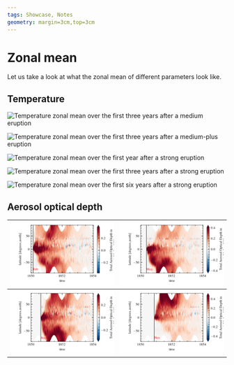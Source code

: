 ```yaml
---
tags: Showcase, Notes
geometry: margin=3cm,top=3cm
---
```


# Zonal mean

Let us take a look at what the zonal mean of different parameters look like.

## Temperature

![Temperature zonal mean over the first three years after a medium
eruption](https://raw.githubusercontent.com/engeir/hack-md-notes/15d48cd3fe9d0abbb49c20d41d6ade6f8e4e7e27/assets/pic/volcano-zonal-mean/zonal-mean3-trefht-medium.png
"Temperature zonal mean over the first three years after a medium eruption")

![Temperature zonal mean over the first three years after a medium-plus
eruption](https://raw.githubusercontent.com/engeir/hack-md-notes/15d48cd3fe9d0abbb49c20d41d6ade6f8e4e7e27/assets/pic/volcano-zonal-mean/zonal-mean3-trefht-medium-plus.png
"Temperature zonal mean over the first three years after a medium-plus eruption")

![Temperature zonal mean over the first year after a strong
eruption](https://raw.githubusercontent.com/engeir/hack-md-notes/15d48cd3fe9d0abbb49c20d41d6ade6f8e4e7e27/assets/pic/volcano-zonal-mean/zonal-mean1-trefht-strong.png
"Temperature zonal mean over the first year after a strong eruption")

![Temperature zonal mean over the first three years after a strong
eruption](https://raw.githubusercontent.com/engeir/hack-md-notes/15d48cd3fe9d0abbb49c20d41d6ade6f8e4e7e27/assets/pic/volcano-zonal-mean/zonal-mean3-trefht-strong.png
"Temperature zonal mean over the first three years after a strong eruption")

![Temperature zonal mean over the first six years after a strong
eruption](https://raw.githubusercontent.com/engeir/hack-md-notes/15d48cd3fe9d0abbb49c20d41d6ade6f8e4e7e27/assets/pic/volcano-zonal-mean/zonal-mean6-trefht-strong.png
"Temperature zonal mean over the first six years after a strong eruption")

## Aerosol optical depth

| ![Aerod_v feb](https://raw.githubusercontent.com/engeir/hack-md-notes/15d48cd3fe9d0abbb49c20d41d6ade6f8e4e7e27/assets/pic/volcano-zonal-mean/zonal-mean-aerodv-feb-medium.png) | ![Aerod_v may](https://raw.githubusercontent.com/engeir/hack-md-notes/15d48cd3fe9d0abbb49c20d41d6ade6f8e4e7e27/assets/pic/volcano-zonal-mean/zonal-mean-aerodv-may-medium.png) |
| ------------------------------------------------------------------------------------------------------------------------------------------------------------------- | ------------------------------------------------------------------------------------------------------------------------------------------------------------------- |
| ![Aerod_v aug](https://raw.githubusercontent.com/engeir/hack-md-notes/15d48cd3fe9d0abbb49c20d41d6ade6f8e4e7e27/assets/pic/volcano-zonal-mean/zonal-mean-aerodv-aug-medium.png) | ![Aerod_v nov](https://raw.githubusercontent.com/engeir/hack-md-notes/15d48cd3fe9d0abbb49c20d41d6ade6f8e4e7e27/assets/pic/volcano-zonal-mean/zonal-mean-aerodv-nov-medium.png) |
